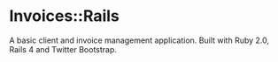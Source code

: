# Invoices::Rails

A basic client and invoice management application. Built with Ruby 2.0, Rails 4 and Twitter Bootstrap.
